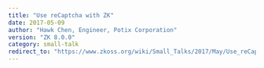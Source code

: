 ```yaml
---
title: "Use reCaptcha with ZK"
date: 2017-05-09
author: "Hawk Chen, Engineer, Potix Corporation"
version: "ZK 8.0.0"
category: small-talk
redirect_to: "https://www.zkoss.org/wiki/Small_Talks/2017/May/Use_reCaptcha_with_ZK"
---
```


